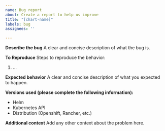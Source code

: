 ```yaml
---
name: Bug report
about: Create a report to help us improve
title: "[chart-name]"
labels: bug
assignees: ''

---
```


**Describe the bug**
A clear and concise description of what the bug is.

**To Reproduce**
Steps to reproduce the behavior:
1. ...

**Expected behavior**
A clear and concise description of what you expected to happen.

**Versions used (please complete the following information):**
 - Helm
 - Kubernetes API
 - Distribution (Openshift, Rancher, etc.)

**Additional context**
Add any other context about the problem here.
